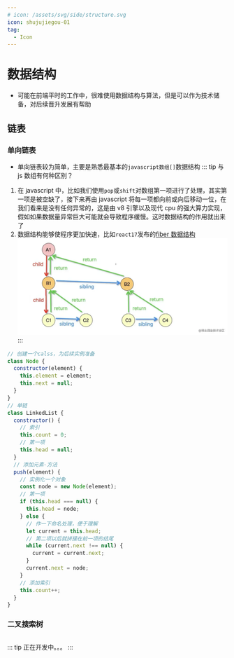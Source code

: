 ```yaml
---
# icon: /assets/svg/side/structure.svg
icon: shujujiegou-01
tag:
  - Icon
---
```


# 数据结构

- 可能在前端平时的工作中，很难使用数据结构与算法，但是可以作为技术储备，对后续晋升发展有帮助

## 链表

### 单向链表

- 单向链表较为简单，主要是熟悉最基本的`javascript数组[]`数据结构
  ::: tip 与 js 数组有何种区别？

1.  在 javascript 中，比如我们使用`pop`或`shift`对数组第一项进行了处理，其实第一项是被空缺了，接下来再由 javascript 将每一项都向前或向后移动一位，在我们看来是没有任何异常的，这是由 v8 引擎以及现代 cpu 的强大算力实现，假如如果数据量异常巨大可能就会导致程序缓慢。这时数据结构的作用就出来了
2.  数据结构能够使程序更加快速，比如`react17`发布的[fiber 数据结构](/frontend/react/core.md#diff)
    ![Fiber](/fiber.webp)
    :::

```js
// 创建一个calss，为后续实例准备
class Node {
  constructor(element) {
    this.element = element;
    this.next = null;
  }
}
// 单链
class LinkedList {
  constructor() {
    // 索引
    this.count = 0;
    // 第一项
    this.head = null;
  }
  // 添加元素-方法
  push(element) {
    // 实例化一个对象
    const node = new Node(element);
    // 第一项
    if (this.head === null) {
      this.head = node;
    } else {
      // 作一下命名处理，便于理解
      let current = this.head;
      // 第二项以后就拼接在前一项的结尾
      while (current.next !== null) {
        current = current.next;
      }
      current.next = node;
    }
    // 添加索引
    this.count++;
  }
}
```

### 二叉搜索树

```js

```

::: tip 正在开发中。。。
:::
